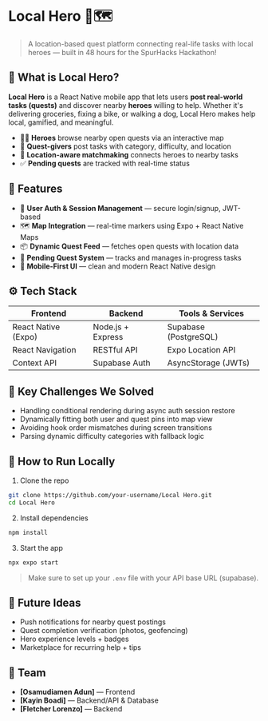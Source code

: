 # Local Hero 🔗🗺️

> A location-based quest platform connecting real-life tasks with local heroes — built in 48 hours for the SpurHacks Hackathon!

## 🚀 What is Local Hero?

**Local Hero** is a React Native mobile app that lets users **post real-world tasks (quests)** and discover nearby **heroes** willing to help. Whether it's delivering groceries, fixing a bike, or walking a dog, Local Hero makes help local, gamified, and meaningful.

- 🧙‍♂️ **Heroes** browse nearby open quests via an interactive map  
- 📝 **Quest-givers** post tasks with category, difficulty, and location  
- 📍 **Location-aware matchmaking** connects heroes to nearby tasks  
- ✅ **Pending quests** are tracked with real-time status  

## 🧩 Features

- 🔐 **User Auth & Session Management** — secure login/signup, JWT-based  
- 🗺️ **Map Integration** — real-time markers using Expo + React Native Maps  
- 📦 **Dynamic Quest Feed** — fetches open quests with location data  
- 🧭 **Pending Quest System** — tracks and manages in-progress tasks  
- 🎨 **Mobile-First UI** — clean and modern React Native design  

## ⚙️ Tech Stack

| Frontend               | Backend             | Tools & Services        |
|------------------------|---------------------|--------------------------|
| React Native (Expo)    | Node.js + Express   | Supabase (PostgreSQL)   |
| React Navigation       | RESTful API         | Expo Location API       |
| Context API            | Supabase Auth       | AsyncStorage (JWTs)     |

## 🧠 Key Challenges We Solved

- Handling conditional rendering during async auth session restore  
- Dynamically fitting both user and quest pins into map view  
- Avoiding hook order mismatches during screen transitions  
- Parsing dynamic difficulty categories with fallback logic  

## 🏁 How to Run Locally

1. Clone the repo  
```bash
git clone https://github.com/your-username/Local Hero.git
cd Local Hero
```

2. Install dependencies  
```bash
npm install
```

3. Start the app  
```bash
npx expo start
```

> Make sure to set up your `.env` file with your API base URL (supabase).

## 🎯 Future Ideas

- Push notifications for nearby quest postings  
- Quest completion verification (photos, geofencing)  
- Hero experience levels + badges  
- Marketplace for recurring help + tips  

## 👥 Team

- **[Osamudiamen Adun]** — Frontend 
- **[Kayin Boadi]** — Backend/API & Database  
- **[Fletcher Lorenzo]** —  Backend
